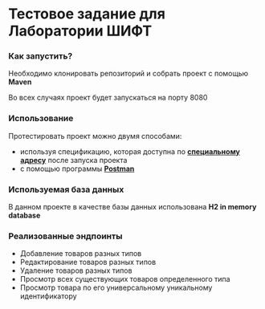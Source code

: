 # Тестовое задание для Лаборатории ШИФТ

### Как запустить?
Необходимо клонировать репозиторий и собрать проект с помощью **Maven**

Во всех случаях проект будет запускаться на порту 8080

### Использование

Протестировать проект можно двумя способами:
+ используя спецификацию, которая доступна по [**специальному адресу**](http://localhost:8080/swagger-ui/index.html) после запуска проекта
+ с помощью программы [**Postman**](https://www.postman.com/)

### Используемая база данных

В данном проекте в качестве базы данных использована **H2 in memory database**

### Реализованные эндпоинты
+ Добавление товаров разных типов
+ Редактирование товаров разных типов
+ Удаление товаров разных типов
+ Просмотр всех существующих товаров определенного типа
+ Просмотр товара по его универсальному уникальному идентификатору
